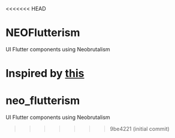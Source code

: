 <<<<<<< HEAD
# NEOFlutterism

UI Flutter components using Neobrutalism

Inspired by [this](https://www.youtube.com/watch?v=vukG6G7gQow)
=======
# neo_flutterism

UI Flutter components using Neobrutalism
>>>>>>> 9be4221 (initial commit)
